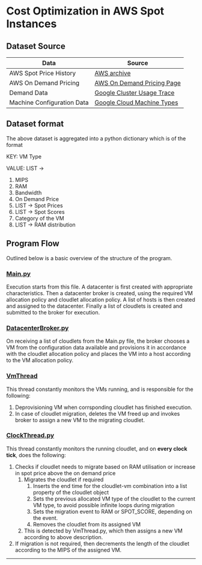 # Cost Optimization in AWS Spot Instances

## Dataset Source

Data | Source
------------ | -------------
AWS Spot Price History | [AWS archive](https://aws.amazon.com)
AWS On Demand Pricing | [AWS On Demand Pricing Page](https://aws.amazon.com/ec2/pricing/on-demand/)
Demand Data | [Google Cluster Usage Trace](https://research.google/tools/datasets/google-cluster-workload-traces-2019/)
Machine Configuration Data | [Google Cloud Machine Types](https://cloud.google.com/compute/docs/machine-types)

## Dataset format

The above dataset is aggregated into a python dictionary which is of the format

KEY: VM Type

VALUE: LIST -> 
  1. MIPS
  2. RAM
  3. Bandwidth
  4. On Demand Price
  5. LIST -> Spot Prices
  6. LIST -> Spot Scores
  7. Category of the VM
  8. LIST -> RAM distribution

## Program Flow

Outlined below is a basic overview of the structure of the program.

### [Main.py](https://github.com/aqibm22/Cloud-Cost-Optimization/blob/main/Main.py)

Execution starts from this file. A datacenter is first created with appropriate characteristics. Then a datacenter broker is created, using the required VM allocation policy and cloudlet allocation policy. A list of hosts is then created and assigned to the datacenter. Finally a list of cloudlets is created and submitted to the broker for execution.

### [DatacenterBroker.py](https://github.com/aqibm22/Cloud-Cost-Optimization/blob/main/DatacenterBroker.py)

On receiving a list of cloudlets from the Main.py file, the broker chooses a VM from the configuration data available and provisions it in accordance with the cloudlet allocation policy and places the VM into a host according to the VM allocation policy.

### [VmThread](https://github.com/aqibm22/Cloud-Cost-Optimization/blob/main/VmThread.py)

This thread constantly monitors the VMs running, and is responsible for the following:

1. Deprovisioning VM when corrsponding cloudlet has finished execution.
2. In case of cloudlet migration, deletes the VM freed up and invokes broker to assign a new VM to the migrating cloudlet.

### [ClockThread.py](https://github.com/aqibm22/Cloud-Cost-Optimization/blob/main/ClockThread.py)

This thread constantly monitors the running cloudlet, and on **every clock tick**, does the following:

1. Checks if cloudlet needs to migrate based on RAM utilisation or increase in spot price above the on demand price
    1. Migrates the cloudlet if required
        1. Inserts the end time for the cloudlet-vm combination into a list property of the cloudlet object
        2. Sets the previous allocated VM type of the cloudlet to the current VM type, to avoid possible infinite loops during migration
        3. Sets the migration event to RAM or SPOT_SCORE, depending on the event.
        4. Removes the cloudlet from its assigned VM
    2. This is detected by VmThread.py, which then assigns a new VM according to above description.
2. If migration is not required, then decrements the length of the cloudlet according to the MIPS of the assigned VM.

<hr/>


